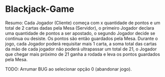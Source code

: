 # Blackjack-Game

Resumo: Cada Jogador (Cliente) começa com x quantidade de pontos e um total de 2 cartas dadas pela Mesa (Servidor), o primeiro Jogador declara uma quantidade de pontos a ser apostado, o segundo Jogador decide se continua ou desiste. Os pontos são então guardados pela Mesa. Durante o jogo, cada Jogador poderá requisitar mais 1 carta, a soma total das cartas da mão de cada jogador não poderá ultrapassar um total de 21, o Jogador que chegar mais próximo de 21 ganha a rodada e leva os pontos guardados pela Mesa.

TODO: Arrumar BUG ao selecionar opção 0 (abandonar jogo).
